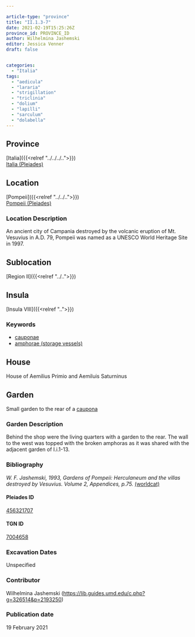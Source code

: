 ```yaml
---

article-type: "province"
title: "II.1.3-7"
date: 2021-02-19T15:25:26Z
province_id: PROVINCE_ID
author: Wilhelmina Jashemski
editor: Jessica Venner
draft: false


categories:
  - "Italia"
tags:
  - "aedicula"
  - "lararia"
  - "strigillation"
  - "triclinia"
  - "dolium"
  - "lapilli"
  - "sarculum"
  - "dolabella"
---
```


## Province
[Italia]({{<relref "../../../..">}}) \
[Italia (Pleiades)](https://pleiades.stoa.org/places/1052)

## Location
[Pompeii]({{<relref "../../..">}}) \
[Pompeii (Pleiades)](https://pleiades.stoa.org/places/433032)


### Location Description
An ancient city of Campania destroyed by the volcanic eruption of Mt. Vesuvius in A.D. 79, Pompeii was named as a UNESCO World Heritage Site in 1997.

## Sublocation
[Region II]({{<relref "../..">}})
## Insula
[Insula VIII]({{<relref "..">}})

### Keywords
 - [cauponae](http://vocab.getty.edu/page/aat/300005208)
 - [amphorae (storage vessels)](http://vocab.getty.edu/page/aat/300148696)


## House
House of Aemilius Primio and Aemiluis Saturninus



## Garden
Small garden to the rear of a
[caupona](http://vocab.getty.edu/page/aat/300005208)

### Garden Description
Behind the shop were the living quarters with a garden to the rear. The wall to the west was topped with the broken amphoras as it was shared with the adjacent garden of I.i.1-13.


### Bibliography
*W. F. Jashemski, 1993, Gardens of Pompeii: Herculaneum and the villas destroyed by Vesuvius. Volume 2, Appendices, p.75.* [(worldcat)](https://www.worldcat.org/title/gardens-of-pompeii-herculaneum-and-the-villas-destroyed-by-vesuvius-volume-2-appendices/oclc/222353569)



<!--#### Periodo ID-->

<!-- [PERIODO_ID](https://pleiades.stoa.org/places/PLEIADES_ID) -->

#### Pleiades ID
[456321707](https://pleiades.stoa.org/places/456321707)

#### TGN ID
[7004658](http://vocab.getty.edu/page/tgn/7004658)

###  Excavation Dates
Unspecified

### Contributor
Wilhelmina Jashemski (https://lib.guides.umd.edu/c.php?g=326514&p=2193250)


### Publication date
19 February 2021
<!-- Format: dd MONTH_NAME yyyy -->

<!-- DATE -->
